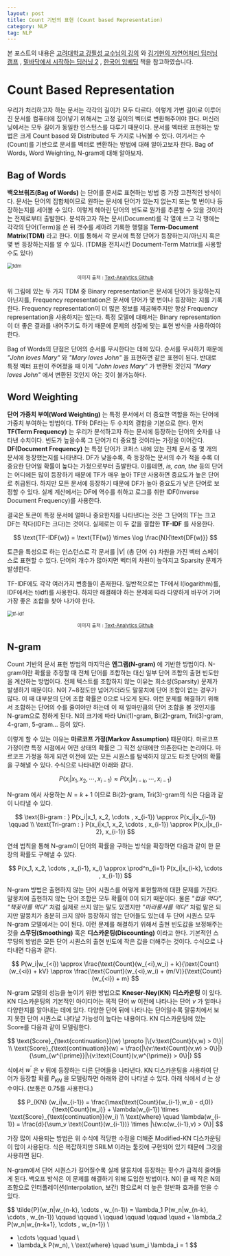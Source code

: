 ```yaml
---
layout: post
title: Count 기반의 표현 (Count based Representation)
category: NLP
tag: NLP
---
```




본 포스트의 내용은 [고려대학교 강필성 교수님의 강의](https://www.youtube.com/watch?v=pXCHYq6PXto&list=PLetSlH8YjIfVzHuSXtG4jAC2zbEAErXWm) 와 [김기현의 자연어처리 딥러닝 캠프](http://www.yes24.com/Product/Goods/74802622) , [밑바닥에서 시작하는 딥러닝 2](http://www.yes24.com/Product/Goods/72173703) , [한국어 임베딩](http://m.yes24.com/goods/detail/78569687) 책을 참고하였습니다.



# Count Based Representation

우리가 처리하고자 하는 문서는 각각의 길이가 모두 다르다. 이렇게 가변 길이로 이루어진 문서를 컴퓨터에 집어넣기 위해서는 고정 길이의 벡터로 변환해주어야 한다. 머신러닝에서는 모두 길이가 동일한 인스턴스를 다루기 때문이다. 문서를 벡터로 표현하는 방법은 크게 Count based 와 Distributed  두 가지로 나눠볼 수 있다. 여기서는 수(Count)를 기반으로 문서를 벡터로 변환하는 방법에 대해 알아고보자 한다. Bag of Words, Word Weighting, N-gram에 대해 알아보자.



## Bag of Words

**백오브워즈(Bag of Words)** 는 단어를 문서로 표현하는 방법 중 가장 고전적인 방식이다. 문서는 단어의 집합체이므로 원하는 문서에 단어가 있는지 없는지 또는 몇 번이나 등장하는지를 세어볼 수 있다. 이렇게 헤아린 단어의 빈도로 뭔가를 추론할 수 있을 것이라는 전제로부터 출발한다. 분석하고자 하는 문서(Document)를 각 열에 쓰고 각 행에는 각각의 단어(Term)을 쓴 뒤 갯수를 세아려 기록한 행렬을 **Term-Document Matrix(TDM)** 라고 한다. 이를 통해서 각 문서에 특정 단어가 등장하는지/아닌지 혹은 몇 번 등장하는지를 알 수 있다. (TDM을 전치시킨 Document-Term Matrix를 사용할 수도 있다)

<img src="https://user-images.githubusercontent.com/45377884/81645203-206ee380-9464-11ea-81ba-8a8fb9e52f03.png" alt="tdm" style="zoom:80%;" />

<p align="center" style="font-size:80%">이미지 출처 : <a href="https://github.com/pilsung-kang/text-analytics">Text-Analytics Github</a></p>

위 그림에 있는 두 가지 TDM 중 Binary representation은 문서에 단어가 등장하는지 아닌지를, Frequency representation은 문서에 단어가 몇 번이나 등장하는 지를 기록한다. Frequency representation이 더 많은 정보를 제공해주지만 항상 Frequency representation을 사용하지는 않는다. 특정 모델에 대해서는 Binary representation이 더 좋은 결과를 내어주기도 하기 때문에 문제의 성질에 맞는 표현 방식을 사용하여야 한다.

Bag of Words의 단점은 단어의 순서를 무시한다는 데에 있다. 순서를 무시하기 때문에 *"John loves Mary"* 와 *"Mary loves John"* 을 표현하면 같은 표현이 된다. 반대로 특정 벡터 표현이 주어졌을 때 이게 *"John loves Mary"* 가 변환된 것인지 *"Mary loves John"* 에서 변환된 것인지 아는 것이 불가능하다.



## Word Weighting

**단어 가중치 부여(Word Weighting)** 는 특정 문서에서 더 중요한 역할을 하는 단어에 가중치 부여하는 방법이다. TF와 DF라는 두 수치의 결합을 기본으로 한다. 먼저 **TF(Term Frequency)** 는 우리가 분석하고자 하는 문서에 등장하는 단어의 숫자를 나타낸 수치이다. 빈도가 높을수록 그 단어가 더 중요할 것이라는 가정을 이어간다. **DF(Document Frequency)** 는 특정 단어가 코퍼스 내에 있는 전체 문서 중 몇 개의 문서에 등장했는지를 나타낸다. DF가 낮을수록, 즉 등장하는 문서의 수가 적을 수록 더 중요한 단어일 확률이 높다는 가정으로부터 출발한다. 이를테면, *is, can, the* 등의 단어는 어디에든 많이 등장하기 때문에 TF가 매우 높아 TF만 사용하면 중요도가 높은 단어로 취급된다. 하지만 모든 문서에 등장하기 때문에 DF가 높아 중요도가 낮은 단어로 보정할 수 있다. 실제 계산에서는 DF에 역수를 취하고 로그를 취한 IDF(Inverse Document Frequency)를 사용한다.  

결국은 토큰이 특정 문서에 얼마나 중요한지를 나타낸다는 것은 그 단어의 TF는 크고 DF는 작다(IDF는 크다)는 것이다. 실제로는 이 두 값을 결합한 **TF-IDF** 를 사용한다.



$$
\text{TF-IDF(w)} = \text{TF(w)} \times \log \frac{N}{\text{DF(w)}}
$$



토큰을 특성으로 하는 인스턴스로 각 문서를 $\vert V \vert$ (총 단어 수) 차원을 가진 벡터 스페이스로 표현할 수 있다. 단어의 개수가 많아지면 벡터의 차원이 높아지고 Sparsity 문제가 발생한다.

TF-IDF에도 각각 여러가지 변종들이 존재한다. 일반적으로는 TF에서 l(logarithm)를, IDF에서는 t(idf)를 사용한다. 하지만 해결해야 하는 문제에 따라 다양하게 바꾸어 가며 가장 좋은 조합을 찾아 나가야 한다.

<img src="https://user-images.githubusercontent.com/45377884/81643718-1b5c6500-9461-11ea-8e30-c41cbc1e6dc7.png" alt="tf-idf" style="zoom:80%;" />

<p align="center" style="font-size:80%">이미지 출처 : <a href="https://github.com/pilsung-kang/text-analytics">Text-Analytics Github</a></p>

## N-gram

Count 기반의 문서 표현 방법의 마지막은 **엔그램(N-gram)** 에 기반한 방법이다. N-gram이란 확률을 추정할 때 전체 단어를 조합하는 대신 일부 단어 조합의 출현 빈도만을 계산하는 방법이다. 전체 텍스트를 조합하지 않는 이유는 희소성(Sparsity) 문제가 발생하기 때문이다. N이 7~8정도만 넘어가더라도 말뭉치에 단어 조합이 없는 경우가 많다. 이 때 대부분의 단어 조합 확률은 0으로 나오게 된다. 이런 문제를 해결하기 위해서 조합하는 단어의 수를 줄여야만 하는데 이 때 얼마만큼의 단어 조합을 볼 것인지를 N-gram으로 정하게 된다. N의 크기에 따라 Uni(1)-gram, Bi(2)-gram, Tri(3)-gram, 4-gram, 5-gram... 등이 있다.

이렇게 할 수 있는 이유는 **마르코프 가정(Markov Assumption)** 때문이다. 마르코프 가정이란 특정 시점에서 어떤 상태의 확률은 그 직전 상태에만 의존한다는 논리이다. 마르코프 가정을 하게 되면 이전에 있는 모든 시퀀스를 탐색하지 않고도 타겟 단어의 확률을 구해낼 수 있다. 수식으로 나타내면 아래와 같다.



$$
P(x_i|x_1, x_2, \cdots , x_{i-1}) \approx P(x_i|x_{i-k}, \cdots , x_{i-1})
$$



N-gram 에서 사용하는 $N = k+1$ 이므로 Bi(2)-gram, Tri(3)-gram의 식은 다음과 같이 나타낼 수 있다.



$$
\text{Bi-gram : } P(x_i|x_1, x_2, \cdots , x_{i-1}) \approx P(x_i|x_{i-1}) \qquad \\
\text{Tri-gram : } P(x_i|x_1, x_2, \cdots , x_{i-1}) \approx P(x_i|x_{i-2}, x_{i-1})
$$



연쇄 법칙을 통해 N-gram이 단어의 확률을 구하는 방식을 확장하면 다음과 같이 한 문장의 확률도 구해낼 수 있다.



$$
P(x_1, x_2, \cdots , x_{i-1}, x_i) \approx \prod^n_{i=1} P(x_i|x_{i-k}, \cdots , x_{i-1})
$$



N-gram 방법은 출현하지 않는 단어 시퀀스를 어떻게 표현할까에 대한 문제를 가진다. 말뭉치에 출현하지 않는 단어 조합은 모두 확률이 0이 되기 때문이다. 물론 *"컵을 먹다", "책꽂이를 먹다"* 처럼 실제로 쓰지 않는 말도 있겠지만 *"마라룽샤를 먹다"* 처럼 말은 되지만 말뭉치가 충분히 크지 않아 등장하지 않는 단어들도 있는데 두 단어 시퀀스 모두 N-gram 모델에서는 0이 된다. 이런 문제를 해결하기 위해서 출현 빈도값을 보정해주는 것을 **스무딩(Smoothing)** 혹은 **디스카운팅(Discounting)** 이라고 한다. 기본적인 스무딩의 방법은 모든 단어 시퀀스의 출현 빈도에 작은 값을 더해주는 것이다. 수식으로 나타내면 다음과 같다.


$$
P(w_i|w_{<i}) \approx \frac{\text{Count}(w_{<i},w_i) + k}{\text{Count}(w_{<i}) + kV} \approx \frac{\text{Count}(w_{<i},w_i) + (m/V)}{\text{Count}(w_{<i}) + m}
$$


N-gram 모델의 성능을 높이기 위한 방법으로 **Kneser-Ney(KN) 디스카운팅** 이 있다. KN 디스카운팅의 기본적인 아이디어는 목적 단어 $w$ 이전에 나타나는 단어 $v$ 가 얼마나 다양한지를 알아내는 데에 있다. 다양한 단어 뒤에 나타나는 단어일수록 말뭉치에서 보지 못한 단어 시퀀스로 나타날 가능성이 높다는 내용이다. KN 디스카운팅에 있는 Score를 다음과 같이 모델링한다.


$$
\text{Score}_{\text{continuation}}(w) \propto |\{v:\text{Count}(v,w) > 0\}| \\
\text{Score}_{\text{continuation}}(w) = \frac{|\{v:\text{Count}(v,w) > 0\}|}{\sum_{w^{\prime}}|\{v:\text{Count}(v,w^{\prime}) > 0\}|}
$$


식에서 $w^{\prime}$ 은 $v$ 뒤에 등장하는 다른 단어들을 나타낸다. KN 디스카운팅을 사용하여 단어가 등장할 확률 $P_{KN}$ 을 모델링하면 아래와 같이 나타낼 수 있다. 아래 식에서 $d$ 는 상수이다. (보통은 0.75를 사용한다.)


$$
P_{KN} (w_i|w_{i-1}) = \frac{\max(\text{Count}(w_{i-1},w_i) - d,0)}{\text{Count}(w_i)} + \lambda(w_{i-1}) \times \text{Score}_{\text{continuation}}(w_i) \\
\text{where} \quad \lambda(w_{i-1}) = \frac{d}{\sum_v \text{Count}(w_{i-1})} \times |\{w:c(w_{i-1},v) > 0\}|
$$


가장 많이 사용되는 방법은 위 수식에 적당한 수정을 더해준 Modified-KN 디스카운팅이 많이 사용된다. 식은 복잡하지만 SRILM 이라는 툴킷에 구현되어 있기 때문에 그것을 사용하면 된다.

N-gram에서 단어 시퀀스가 길어질수록 실제 말뭉치에 등장하는 횟수가 급격히 줄어들게 된다. 백오프 방식은 이 문제를 해결하기 위해 도입한 방법이다. N이 클 때 작은 N의 조합으로 인터폴레이션(Interpolation, 보간) 함으로써 더 높은 일반화 효과를 얻을 수 있다.


$$
\tilde{P}(w_n|w_{n-k}, \cdots , w_{n-1}) = \lambda_1 P(w_n|w_{n-k}, \cdots , w_{n-1}) \qquad \qquad \\
\qquad \qquad \qquad \quad + \lambda_2 P(w_n|w_{n-k+1}, \cdots , w_{n-1}) \\
+ \cdots \qquad \quad \\
+ \lambda_k P(w_n), \\
\text{where} \quad \sum_i \lambda_i = 1
$$
